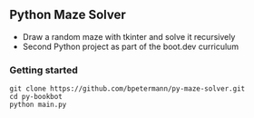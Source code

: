 ## Python Maze Solver

- Draw a random maze with tkinter and solve it recursively
- Second Python project as part of the boot.dev curriculum

### Getting started

```
git clone https://github.com/bpetermann/py-maze-solver.git
cd py-bookbot
python main.py
```
